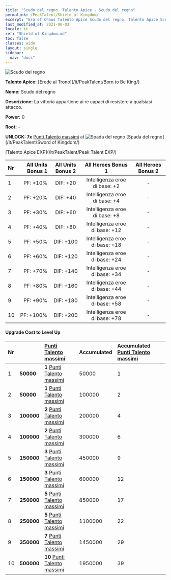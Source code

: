 ```yaml
---
title: "Scudo del regno. Talento Apice - Scudo del regno"
permalink: /PeakTalent/Shield of Kingdom/
excerpt: "Era of Chaos Talento Apice Scudo del regno. Talento Apice Scudo del regno. Scudo del regno"
last_modified_at: 2021-06-03
locale: it
ref: "Shield of Kingdom.md"
toc: false
classes: wide
layout: single
sidebar:
  nav: "docs"
---
```


  ![Scudo del regno](/images/pt/talent_4402.png)

  **Talento Apice:** [Erede al Trono](/it/PeakTalent/Born to Be King/)

  **Nome:** Scudo del regno

  **Descrizione:** La vittoria appartiene ai re capaci di resistere a qualsiasi attacco.

  **Power:** 0

  **Root:** -

  **UNLOCK: 7x** [Punti Talento massimi](/ItemsIT/con_934/) at ![Spada del regno](/images/pt/talent_4401.png) [Spada del regno](/it/PeakTalent/Sword of Kingdom/)

  [Talento Apice EXP](/it/PeakTalent/Peak Talent EXP/)

  | Nr | All Units Bonus 1 | All Units Bonus 2 | All Heroes Bonus 1 | All Heroes Bonus 2 |
  |:---|--------------:|:-------------:|:-------------:|:-------------:|
  | 1 | PF: +10% | DIF: +20 | Intelligenza eroe di base: +2 | - |
  | 2 | PF: +20% | DIF: +40 | Intelligenza eroe di base: +4 | - |
  | 3 | PF: +30% | DIF: +60 | Intelligenza eroe di base: +8 | - |
  | 4 | PF: +40% | DIF: +80 | Intelligenza eroe di base: +12 | - |
  | 5 | PF: +50% | DIF: +100 | Intelligenza eroe di base: +18 | - |
  | 6 | PF: +60% | DIF: +120 | Intelligenza eroe di base: +24 | - |
  | 7 | PF: +70% | DIF: +140 | Intelligenza eroe di base: +34 | - |
  | 8 | PF: +80% | DIF: +160 | Intelligenza eroe di base: +44 | - |
  | 9 | PF: +90% | DIF: +180 | Intelligenza eroe di base: +58 | - |
  | 10 | PF: +100% | DIF: +200 | Intelligenza eroe di base: +78 | - |


#### Upgrade Cost to Level Up

  | Nr | <i class="fas fa-coins"/> | [Punti Talento massimi](/ItemsIT/con_934/) | Accumulated <i class="fas fa-coins"/> | Accumulated [Punti Talento massimi](/ItemsIT/con_934/) |
  |:---|:--------------|:-------------|:-------------|:-------------|
  | 1 | **50000** | **1** [Punti Talento massimi](/ItemsIT/con_934/) | 50000 | 1 |
  | 2 | **50000** | **1** [Punti Talento massimi](/ItemsIT/con_934/) | 100000 | 2 |
  | 3 | **100000** | **2** [Punti Talento massimi](/ItemsIT/con_934/) | 200000 | 4 |
  | 4 | **100000** | **2** [Punti Talento massimi](/ItemsIT/con_934/) | 300000 | 6 |
  | 5 | **150000** | **3** [Punti Talento massimi](/ItemsIT/con_934/) | 450000 | 9 |
  | 6 | **150000** | **3** [Punti Talento massimi](/ItemsIT/con_934/) | 600000 | 12 |
  | 7 | **250000** | **5** [Punti Talento massimi](/ItemsIT/con_934/) | 850000 | 17 |
  | 8 | **250000** | **5** [Punti Talento massimi](/ItemsIT/con_934/) | 1100000 | 22 |
  | 9 | **350000** | **7** [Punti Talento massimi](/ItemsIT/con_934/) | 1450000 | 29 |
  | 10 | **500000** | **10** [Punti Talento massimi](/ItemsIT/con_934/) | 1950000 | 39 |

